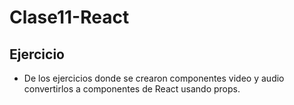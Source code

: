 # Clase11-React

## Ejercicio

* De los ejercicios donde se crearon componentes video y audio convertirlos a componentes de React usando props.